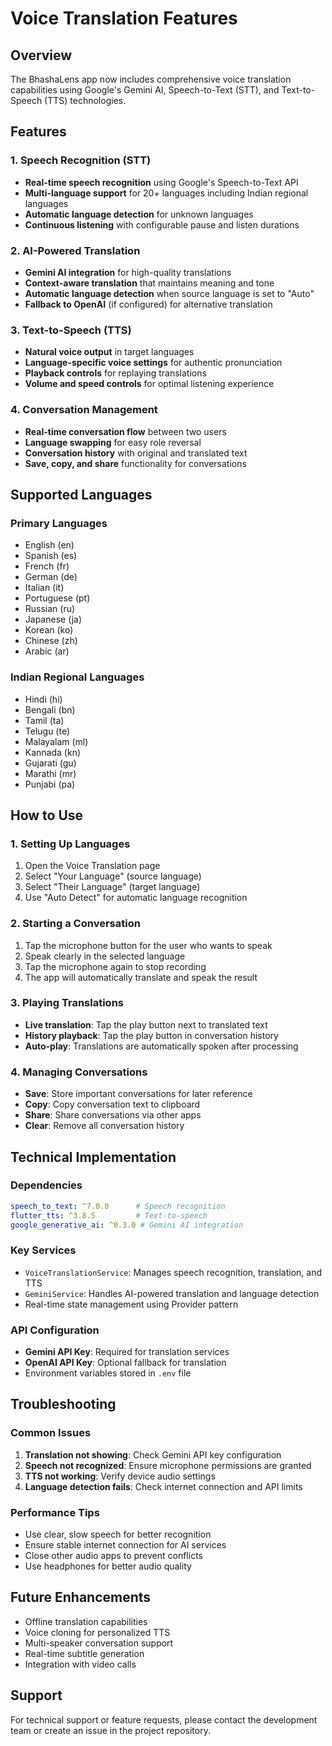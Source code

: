 # Voice Translation Features

## Overview
The BhashaLens app now includes comprehensive voice translation capabilities using Google's Gemini AI, Speech-to-Text (STT), and Text-to-Speech (TTS) technologies.

## Features

### 1. Speech Recognition (STT)
- **Real-time speech recognition** using Google's Speech-to-Text API
- **Multi-language support** for 20+ languages including Indian regional languages
- **Automatic language detection** for unknown languages
- **Continuous listening** with configurable pause and listen durations

### 2. AI-Powered Translation
- **Gemini AI integration** for high-quality translations
- **Context-aware translation** that maintains meaning and tone
- **Automatic language detection** when source language is set to "Auto"
- **Fallback to OpenAI** (if configured) for alternative translation

### 3. Text-to-Speech (TTS)
- **Natural voice output** in target languages
- **Language-specific voice settings** for authentic pronunciation
- **Playback controls** for replaying translations
- **Volume and speed controls** for optimal listening experience

### 4. Conversation Management
- **Real-time conversation flow** between two users
- **Language swapping** for easy role reversal
- **Conversation history** with original and translated text
- **Save, copy, and share** functionality for conversations

## Supported Languages

### Primary Languages
- English (en)
- Spanish (es)
- French (fr)
- German (de)
- Italian (it)
- Portuguese (pt)
- Russian (ru)
- Japanese (ja)
- Korean (ko)
- Chinese (zh)
- Arabic (ar)

### Indian Regional Languages
- Hindi (hi)
- Bengali (bn)
- Tamil (ta)
- Telugu (te)
- Malayalam (ml)
- Kannada (kn)
- Gujarati (gu)
- Marathi (mr)
- Punjabi (pa)

## How to Use

### 1. Setting Up Languages
1. Open the Voice Translation page
2. Select "Your Language" (source language)
3. Select "Their Language" (target language)
4. Use "Auto Detect" for automatic language recognition

### 2. Starting a Conversation
1. Tap the microphone button for the user who wants to speak
2. Speak clearly in the selected language
3. Tap the microphone again to stop recording
4. The app will automatically translate and speak the result

### 3. Playing Translations
- **Live translation**: Tap the play button next to translated text
- **History playback**: Tap the play button in conversation history
- **Auto-play**: Translations are automatically spoken after processing

### 4. Managing Conversations
- **Save**: Store important conversations for later reference
- **Copy**: Copy conversation text to clipboard
- **Share**: Share conversations via other apps
- **Clear**: Remove all conversation history

## Technical Implementation

### Dependencies
```yaml
speech_to_text: ^7.0.0      # Speech recognition
flutter_tts: ^3.8.5         # Text-to-speech
google_generative_ai: ^0.3.0 # Gemini AI integration
```

### Key Services
- `VoiceTranslationService`: Manages speech recognition, translation, and TTS
- `GeminiService`: Handles AI-powered translation and language detection
- Real-time state management using Provider pattern

### API Configuration
- **Gemini API Key**: Required for translation services
- **OpenAI API Key**: Optional fallback for translation
- Environment variables stored in `.env` file

## Troubleshooting

### Common Issues
1. **Translation not showing**: Check Gemini API key configuration
2. **Speech not recognized**: Ensure microphone permissions are granted
3. **TTS not working**: Verify device audio settings
4. **Language detection fails**: Check internet connection and API limits

### Performance Tips
- Use clear, slow speech for better recognition
- Ensure stable internet connection for AI services
- Close other audio apps to prevent conflicts
- Use headphones for better audio quality

## Future Enhancements
- Offline translation capabilities
- Voice cloning for personalized TTS
- Multi-speaker conversation support
- Real-time subtitle generation
- Integration with video calls

## Support
For technical support or feature requests, please contact the development team or create an issue in the project repository.
